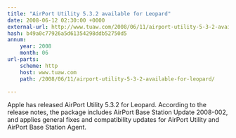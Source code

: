 ```yaml
---
title: "AirPort Utility 5.3.2 available for Leopard"
date: 2008-06-12 02:30:00 +0000
external-url: http://www.tuaw.com/2008/06/11/airport-utility-5-3-2-available-for-leopard/
hash: b49a0c77926a5d61354298ddb52750d5
annum:
    year: 2008
    month: 06
url-parts:
    scheme: http
    host: www.tuaw.com
    path: /2008/06/11/airport-utility-5-3-2-available-for-leopard/

---
```


Apple has released AirPort Utility 5.3.2 for Leopard. According to the release notes, the package includes AirPort Base Station Update 2008-002, and applies general fixes and compatibility updates for AirPort Utility and AirPort Base Station Agent.
